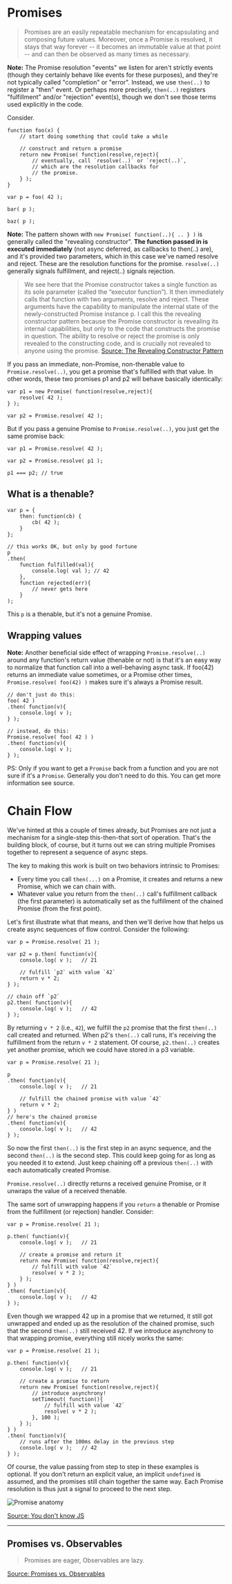 # Promises

> Promises are an easily repeatable mechanism for encapsulating and composing future values. Moreover, once a Promise is resolved, it stays that way forever -- it becomes an immutable value at that point -- and can then be observed as many times as necessary.

**Note:** The Promise resolution "events" we listen for aren't strictly events (though they certainly behave like events for these purposes), and they're not typically called "completion" or "error". Instead, we use `then(..)` to register a "then" event. Or perhaps more precisely, `then(..)` registers "fulfillment" and/or "rejection" event(s), though we don't see those terms used explicitly in the code.

Consider.

````
function foo(x) {
	// start doing something that could take a while

	// construct and return a promise
	return new Promise( function(resolve,reject){
		// eventually, call `resolve(..)` or `reject(..)`,
		// which are the resolution callbacks for
		// the promise.
	} );
}

var p = foo( 42 );

bar( p );

baz( p );
````
**Note:** The pattern shown with `new Promise( function(..){ .. } )` is generally called the "revealing constructor". **The function passed in is executed immediately** (not async deferred, as callbacks to then(..) are), and it's provided two parameters, which in this case we've named resolve and reject. These are the resolution functions for the promise. `resolve(..)` generally signals fulfillment, and reject(..) signals rejection.

> We see here that the Promise constructor takes a single function as its sole parameter (called the “executor function”). It then immediately calls that function with two arguments, resolve and reject. These arguments have the capability to manipulate the internal state of the newly-constructed Promise instance p. I call this the revealing constructor pattern because the Promise constructor is revealing its internal capabilities, but only to the code that constructs the promise in question. The ability to resolve or reject the promise is only revealed to the constructing code, and is crucially not revealed to anyone using the promise. [Source: The Revealing Constructor Pattern](https://blog.domenic.me/the-revealing-constructor-pattern/)

If you pass an immediate, non-Promise, non-thenable value to `Promise.resolve(..)`, you get a promise that's fulfilled with that value. In other words, these two promises p1 and p2 will behave basically identically:

````
var p1 = new Promise( function(resolve,reject){
	resolve( 42 );
} );

var p2 = Promise.resolve( 42 );
````
But if you pass a genuine Promise to `Promise.resolve(..)`, you just get the same promise back:

````
var p1 = Promise.resolve( 42 );

var p2 = Promise.resolve( p1 );

p1 === p2; // true
````

## What is a thenable?

````
var p = {
	then: function(cb) {
		cb( 42 );
	}
};

// this works OK, but only by good fortune
p
.then(
	function fulfilled(val){
		console.log( val ); // 42
	},
	function rejected(err){
		// never gets here
	}
);
````
This `p` is a thenable, but it's not a genuine Promise.

## Wrapping values 


**Note:** Another beneficial side effect of wrapping `Promise.resolve(..)` around any function's return value (thenable or not) is that it's an easy way to normalize that function call into a well-behaving async task. If foo(42) returns an immediate value sometimes, or a Promise other times, `Promise.resolve( foo(42) )` makes sure it's always a Promise result.

````
// don't just do this:
foo( 42 )
.then( function(v){
	console.log( v );
} );

// instead, do this:
Promise.resolve( foo( 42 ) )
.then( function(v){
	console.log( v );
} );
````
PS: Only if you want to get a `Promise` back from a function and you are not sure if it's a `Promise`. Generally you don't need to do this. You can get more information see source.

# Chain Flow

We've hinted at this a couple of times already, but Promises are not just a mechanism for a single-step this-then-that sort of operation. That's the building block, of course, but it turns out we can string multiple Promises together to represent a sequence of async steps.

The key to making this work is built on two behaviors intrinsic to Promises:

* Every time you call `then(...)` on a Promise, it creates and returns a new Promise, which we can chain with.
* Whatever value you return from the `then(..)` call's fulfillment callback (the first parameter) is automatically set as the fulfillment of the chained Promise (from the first point).

Let's first illustrate what that means, and then we'll derive how that helps us create async sequences of flow control. Consider the following:

````
var p = Promise.resolve( 21 );

var p2 = p.then( function(v){
	console.log( v );	// 21

	// fulfill `p2` with value `42`
	return v * 2;
} );

// chain off `p2`
p2.then( function(v){
	console.log( v );	// 42
} );
````
By returning `v * 2` (i.e., `42`), we fulfill the `p2` promise that the first `then(..)` call created and returned. When p2's `then(..)` call runs, it's receiving the fulfillment from the return `v * 2` statement. Of course, `p2.then(..)` creates yet another promise, which we could have stored in a p3 variable.


````
var p = Promise.resolve( 21 );

p
.then( function(v){
	console.log( v );	// 21

	// fulfill the chained promise with value `42`
	return v * 2;
} )
// here's the chained promise
.then( function(v){
	console.log( v );	// 42
} );
````
So now the first `then(..)` is the first step in an async sequence, and the second `then(..)` is the second step. This could keep going for as long as you needed it to extend. Just keep chaining off a previous `then(..)` with each automatically created Promise.

`Promise.resolve(..)` directly returns a received genuine Promise, or it unwraps the value of a received thenable.

The same sort of unwrapping happens if you `return` a thenable or Promise from the fulfillment (or rejection) handler. Consider:

````
var p = Promise.resolve( 21 );

p.then( function(v){
	console.log( v );	// 21

	// create a promise and return it
	return new Promise( function(resolve,reject){
		// fulfill with value `42`
		resolve( v * 2 );
	} );
} )
.then( function(v){
	console.log( v );	// 42
} );
````

Even though we wrapped 42 up in a promise that we returned, it still got unwrapped and ended up as the resolution of the chained promise, such that the second `then(..)` still received 42. If we introduce asynchrony to that wrapping promise, everything still nicely works the same:

````
var p = Promise.resolve( 21 );

p.then( function(v){
	console.log( v );	// 21

	// create a promise to return
	return new Promise( function(resolve,reject){
		// introduce asynchrony!
		setTimeout( function(){
			// fulfill with value `42`
			resolve( v * 2 );
		}, 100 );
	} );
} )
.then( function(v){
	// runs after the 100ms delay in the previous step
	console.log( v );	// 42
} );
````

Of course, the value passing from step to step in these examples is optional. If you don't return an explicit value, an implicit `undefined` is assumed, and the promises still chain together the same way. Each Promise resolution is thus just a signal to proceed to the next step.

![Promise anatomy](https://www.sencha.com/wp-content/uploads/2016/03/asynch-javascript-promises-img3.png)


[Source: You don't know JS](https://github.com/getify/You-Dont-Know-JS/blob/master/async%20%26%20performance/ch3.md)

---

## Promises vs. Observables

> Promises are eager, Observables are lazy. 

[Source: Promises vs. Observables](https://medium.com/@mpodlasin/promises-vs-observables-4c123c51fe13)



